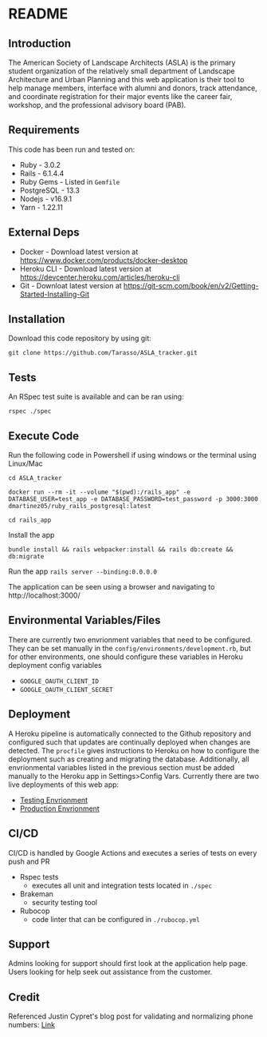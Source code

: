 # README

## Introduction ##

The American Society of Landscape Architects (ASLA) is the primary student organization of the relatively small department of Landscape Architecture and Urban Planning and this web application is their tool to help manage members, interface with alumni and donors, track attendance, and coordinate registration for their major events like the career fair, workshop, and the professional advisory board (PAB).

## Requirements ##

This code has been run and tested on:

* Ruby - 3.0.2
* Rails - 6.1.4.4
* Ruby Gems - Listed in `Gemfile`
* PostgreSQL - 13.3 
* Nodejs - v16.9.1
* Yarn - 1.22.11


## External Deps  ##

* Docker - Download latest version at https://www.docker.com/products/docker-desktop
* Heroku CLI - Download latest version at https://devcenter.heroku.com/articles/heroku-cli
* Git - Downloat latest version at https://git-scm.com/book/en/v2/Getting-Started-Installing-Git

## Installation ##

Download this code repository by using git:

 `git clone https://github.com/Tarasso/ASLA_tracker.git`


## Tests ##

An RSpec test suite is available and can be ran using:

  `rspec ./spec`

## Execute Code ##

Run the following code in Powershell if using windows or the terminal using Linux/Mac

  `cd ASLA_tracker`

  `docker run --rm -it --volume "$(pwd):/rails_app" -e DATABASE_USER=test_app -e DATABASE_PASSWORD=test_password -p 3000:3000 dmartinez05/ruby_rails_postgresql:latest`

  `cd rails_app`

Install the app

  `bundle install && rails webpacker:install && rails db:create && db:migrate`

Run the app
  `rails server --binding:0.0.0.0`

The application can be seen using a browser and navigating to http://localhost:3000/

## Environmental Variables/Files ##

There are currently two envrionment variables that need to be configured. They can be set manually in the `config/environments/development.rb`, but for other environments, one should configure these variables in Heroku deployment config variables

* `GOOGLE_OAUTH_CLIENT_ID`
* `GOOGLE_OAUTH_CLIENT_SECRET`

## Deployment ##

A Heroku pipeline is automatically connected to the Github repository and configured such that updates are continually deployed when changes are detected. The `procfile` gives instructions to Heroku on how to configure the deployment such as creating and migrating the database. Additionally, all envrionmental variables listed in the previous section must be added manually to the Heroku app in Settings>Config Vars. Currently there are two live deployments of this web app:
* [Testing Envrionment](https://asla-test-adyypybxlxi8pcvf4xj9.herokuapp.com/)
* [Production Envrionment](https://tamu-asla.herokuapp.com/)


## CI/CD ##

CI/CD is handled by Google Actions and executes a series of tests on every push and PR
* Rspec tests
  * executes all unit and integration tests located in `./spec`
* Brakeman
  * security testing tool 
* Rubocop
  * code linter that can be configured in `./rubocop.yml`

## Support ##

Admins looking for support should first look at the application help page.
Users looking for help seek out assistance from the customer.

## Credit ##

Referenced Justin Cypret's blog post for validating and normalizing phone numbers: [Link](https://justincypret.com/blog/validating-normalizing-and-formatting-phone-numbers-in-rails)


